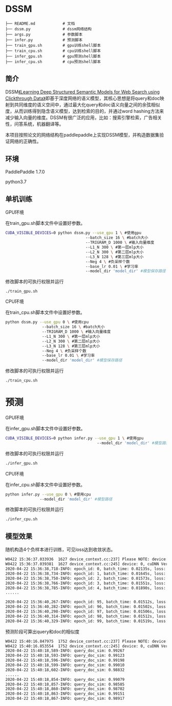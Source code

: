 # DSSM

```
├── README.md			 # 文档
├── dssm.py				 # dssm网络结构
├── args.py				 # 参数脚本
├── infer.py			 # 预测脚本
├── train_gpu.sh		 # gpu训练shell脚本
├── train_cpu.sh		 # cpu训练shell脚本
├── infer_gpu.sh		 # gpu预测shell脚本
├── infer_cpu.sh		 # cpu预测shell脚本
```

## 简介

DSSM[《Learning Deep Structured Semantic Models for Web Search using Clickthrough Data》](  https://www.microsoft.com/en-us/research/wp-content/uploads/2016/02/cikm2013_DSSM_fullversion.pdf  )即基于深度网络的语义模型，其核心思想是将query和doc映射到共同维度的语义空间中，通过最大化query和doc语义向量之间的余弦相似度，从而训练得到隐含语义模型，达到检索的目的，并通过word hashing方法来减少输入向量的维度。DSSM有很广泛的应用，比如：搜索引擎检索，广告相关性，问答系统，机器翻译等。

本项目按照论文的网络结构在paddlepaddle上实现DSSM模型，并构造数据集验证网络的正确性。

## 环境

 PaddlePaddle 1.7.0 

 python3.7 

## 单机训练

GPU环境

在train_gpu.sh脚本文件中设置好参数。

```sh
CUDA_VISIBLE_DEVICES=0 python dssm.py --use_gpu 1 \ #使用gpu
                                   --batch_size 16 \ #batch大小
                                   --TRIGRAM_D 1000 \ #输入向量维度
                                   --L1_N 300 \ #第一层mlp大小
                                   --L2_N 300 \ #第二层mlp大小
                                   --L3_N 128 \ #第三层mlp大小
                                   --Neg 4 \ #负采样个数
                                   --base_lr 0.01 \ #学习率
                                   --model_dir 'model_dir' #模型保存路径
```

修改脚本的可执行权限并运行

```shell
./train_gpu.sh
```

CPU环境

在train_cpu.sh脚本文件中设置好参数。

```sh
python dssm.py --use_gpu 0 \ #使用cpu
                --batch_size 16 \ #batch大小
                --TRIGRAM_D 1000 \ #输入向量维度
                --L1_N 300 \ #第一层mlp大小
                --L2_N 300 \ #第二层mlp大小
                --L3_N 128 \ #第三层mlp大小
                --Neg 4 \ #负采样个数
                --base_lr 0.01 \ #学习率
                --model_dir 'model_dir' #模型保存路径
```

修改脚本的可执行权限并运行

```
./train_cpu.sh
```

# 预测

GPU环境

在infer_gpu.sh脚本文件中设置好参数。

```sh
CUDA_VISIBLE_DEVICES=0 python infer.py --use_gpu 1 \ #使用gpu
                                        --model_dir 'model_dir' #模型路径
```

修改脚本的可执行权限并运行

```sh
./infer_gpu.sh
```

CPU环境

在infer_cpu.sh脚本文件中设置好参数。

```sh
python infer.py --use_gpu 0 \ #使用cpu
               --model_dir 'model_dir' #模型路径
```

修改脚本的可执行权限并运行

```
./infer_cpu.sh
```



## 模型效果

随机构造4个负样本进行训练，可见loss达到收敛状态。

```txt
W0422 15:36:37.033936  1627 device_context.cc:237] Please NOTE: device: 0, CUDA Capability: 70, Driver API Version: 9.2, Runtime API Version: 9.0
W0422 15:36:37.039381  1627 device_context.cc:245] device: 0, cuDNN Version: 7.3.
2020-04-22 15:36:38,718-INFO: epoch_id: 0, batch_time: 0.02135s, loss: 25.05417
2020-04-22 15:36:38,734-INFO: epoch_id: 1, batch_time: 0.01645s, loss: 16.14477
2020-04-22 15:36:38,750-INFO: epoch_id: 2, batch_time: 0.01573s, loss: 12.89269
2020-04-22 15:36:38,766-INFO: epoch_id: 3, batch_time: 0.01551s, loss: 11.51237
2020-04-22 15:36:38,785-INFO: epoch_id: 4, batch_time: 0.01890s, loss: 10.70215
......

2020-04-22 15:36:40,267-INFO: epoch_id: 95, batch_time: 0.01512s, loss: 7.13324
2020-04-22 15:36:40,282-INFO: epoch_id: 96, batch_time: 0.01502s, loss: 7.14063
2020-04-22 15:36:40,298-INFO: epoch_id: 97, batch_time: 0.01506s, loss: 7.13577
2020-04-22 15:36:40,314-INFO: epoch_id: 98, batch_time: 0.01512s, loss: 7.13683
2020-04-22 15:36:40,329-INFO: epoch_id: 99, batch_time: 0.01519s, loss: 7.13883
```

预测阶段可算出query和doc的相似度

```txt
W0422 15:40:16.847975  1752 device_context.cc:237] Please NOTE: device: 0, CUDA Capability: 70, Driver API Version: 9.2, Runtime API Version: 9.0
W0422 15:40:16.853554  1752 device_context.cc:245] device: 0, cuDNN Version: 7.3.
2020-04-22 15:40:18,589-INFO: query_doc_sim: 0.99267
2020-04-22 15:40:18,593-INFO: query_doc_sim: 0.99123
2020-04-22 15:40:18,596-INFO: query_doc_sim: 0.99198
2020-04-22 15:40:18,599-INFO: query_doc_sim: 0.99010
2020-04-22 15:40:18,602-INFO: query_doc_sim: 0.98832
......
2020-04-22 15:40:18,854-INFO: query_doc_sim: 0.99079
2020-04-22 15:40:18,857-INFO: query_doc_sim: 0.98585
2020-04-22 15:40:18,860-INFO: query_doc_sim: 0.98702
2020-04-22 15:40:18,863-INFO: query_doc_sim: 0.99151
2020-04-22 15:40:18,867-INFO: query_doc_sim: 0.98917
```

